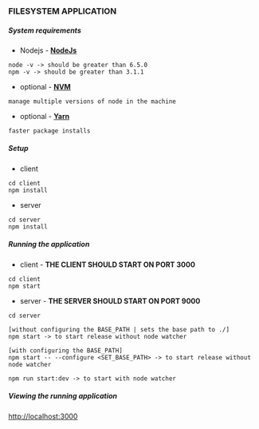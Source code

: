 ### FILESYSTEM APPLICATION

##### System requirements
* Nodejs - __[NodeJs](https://nodejs.org/en/)__
```
node -v -> should be greater than 6.5.0
npm -v -> should be greater than 3.1.1
```

* optional - __[NVM](https://github.com/creationix/nvm)__
```
manage multiple versions of node in the machine
```

* optional - __[Yarn](https://www.npmjs.com/package/yarn)__
```
faster package installs
```


##### Setup
* client
```
cd client
npm install
```

* server
```
cd server
npm install
```

##### Running the application
* client - __THE CLIENT SHOULD START ON PORT 3000__
```
cd client
npm start
```

* server - __THE SERVER SHOULD START ON PORT 9000__
```
cd server
```

```
[without configuring the BASE_PATH | sets the base path to ./]
npm start -> to start release without node watcher
```

```
[with configuring the BASE_PATH]
npm start -- --configure <SET_BASE_PATH> -> to start release without node watcher
```

```
npm run start:dev -> to start with node watcher
```

##### Viewing the running application
[http://localhost:3000](http://localhost:3000)

